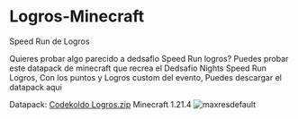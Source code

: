 # Logros-Minecraft
Speed Run de Logros

Quieres probar algo parecido a dedsafio Speed Run logros? Puedes probar este datapack de minecraft que recrea el Dedsafio Nights Speed Run Logros, Con los puntos y Logros custom del evento, Puedes descargar el datapack aqui

Datapack:
[Codekoldo Logros.zip](https://github.com/user-attachments/files/19624429/Codekoldo.Logros.zip)
Minecraft 1.21.4
![maxresdefault](https://github.com/user-attachments/assets/eb69e3d7-714b-456f-8e29-5e3aa2572254)

